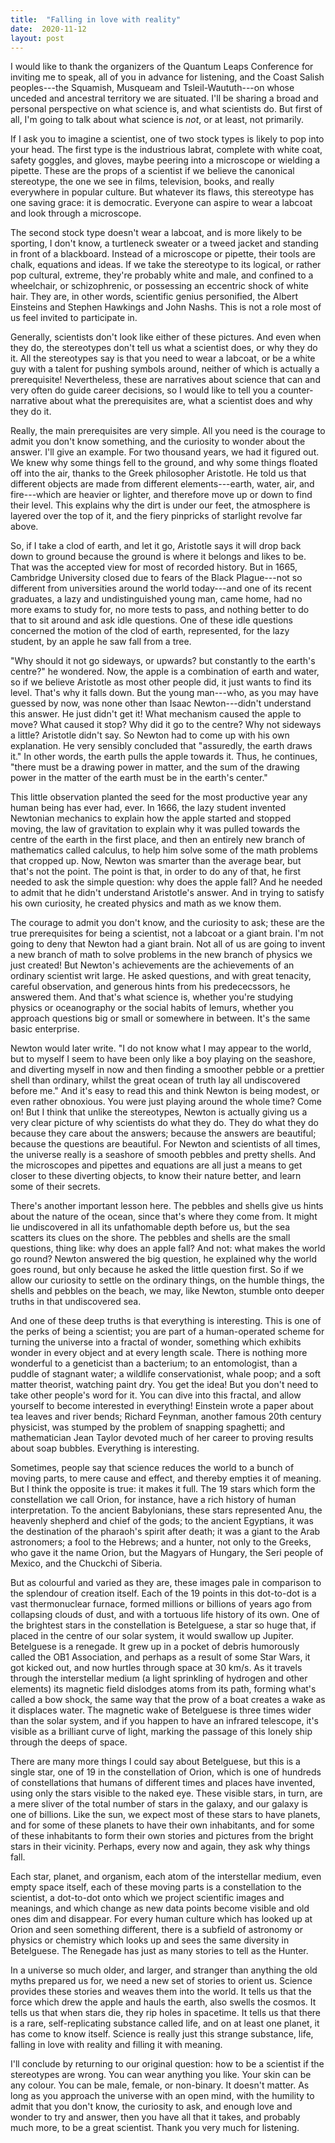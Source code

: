 ```yaml
---
title:  "Falling in love with reality"
date:  2020-11-12
layout: post
---
```


I would like to thank the organizers of the Quantum Leaps Conference
for inviting me to speak, all of you in advance for listening, and the Coast
Salish peoples---the Squamish,
Musqueam and Tsleil-Waututh---on whose unceded and ancestral territory
we are situated.
I'll be sharing a broad and personal perspective on what science is,
and what scientists do. But first of all, I'm going to talk about what science
is *not*, or at least, not primarily.

If I ask you to imagine a scientist, one of two stock types is likely
to pop into your head.
The first type is the industrious labrat, complete with white coat, safety
goggles, and gloves, maybe peering into a microscope or wielding a
pipette.
These are the props of a scientist if we believe the
canonical stereotype, the one we see in films, television, books, and really
everywhere in popular culture.
But whatever its flaws, this stereotype has one saving grace: it is
democratic. Everyone can
aspire to wear a labcoat and look through a microscope.

The second stock type doesn't wear a labcoat,
and is more likely to be sporting, I don't know, a turtleneck
sweater or a tweed jacket and standing in front of a
blackboard. Instead of a microscope or pipette, their tools are chalk,
equations and ideas.
If we take the stereotype to its logical, or rather pop cultural,
extreme, they're probably white and male, and confined to a wheelchair, or schizophrenic,
or possessing an eccentric shock of white hair.
They are, in other words, scientific genius personified, the Albert
Einsteins and Stephen Hawkings and John Nashs. This is not a role most
of us feel invited to participate in.

Generally, scientists don't look like either of these pictures. And even
when they do, the stereotypes don't tell us what a scientist does, or
why they do it. All the stereotypes say is that you need to wear a labcoat, or be
a white guy with a talent for pushing symbols around, neither of which
is actually a prerequisite!
Nevertheless, these are narratives about science that can and very
often do guide career
decisions, so I would like to tell you a counter-narrative about what
the prerequisites are, what a scientist does and why they do it.

Really, the main prerequisites are very simple.
All you need is the courage to admit you don't know something, and the
curiosity to wonder about the answer.
I'll give an example.
For two thousand years, we had it figured out. We knew why some things
fell to the ground, and why some things floated off into the air, thanks to
the Greek philosopher Aristotle. He told us that different objects
are made from different elements---earth, water, air, and fire---which
are heavier or lighter, and therefore move up or down to find
their level.
This explains why the dirt is under our feet, the
atmosphere is layered over the top of it, and the fiery pinpricks of starlight
revolve far above.

So, if I take a clod of earth, and let it go, Aristotle says it will
drop back down to ground because the ground is where it belongs and likes to
be. That was the accepted view for most of recorded history. But in 1665,
Cambridge University closed due to fears of the
Black Plague---not so different from universities around the world
today---and one of its recent graduates, a lazy and
undistinguished young man, came home, had no more exams to study for,
no more tests to pass, and nothing better to do that to sit around and
ask idle questions. One of these idle questions concerned the motion of
the clod of earth, represented, for the lazy student, by an apple
he saw fall from a tree.

"Why should it not go sideways, or upwards? but constantly to the
earth's centre?" he wondered. Now, the apple is a combination of earth and water, so
if we believe Aristotle as most other people did, it just wants to find
its level. That's why it falls down. But the young man---who, as you
may have guessed by now, was none other than Isaac Newton---didn't understand this answer. He just didn't get it! What mechanism caused the apple to
move? What caused it stop? Why did it go to the centre? Why not
sideways a little? Aristotle didn't say. So Newton had to come up with
his own explanation. He very sensibly concluded that "assuredly, the earth draws it." In
other words, the earth pulls the apple towards it. Thus, he continues,
"there must be a drawing power in matter, and the sum of the drawing
power in the matter of the earth must be in the earth's center."

This little observation planted the seed for the most productive year
any human being has ever had, ever. In 1666, the lazy student
invented Newtonian mechanics to explain how the apple started and
stopped moving, the law of gravitation to explain why it was pulled towards the
centre of the earth in the first place, and
then an entirely new branch of mathematics called calculus, to help
him solve some of the math problems that cropped up.
Now, Newton was smarter than the average bear, but that's not the
point. The point is that, in order to do any of that, he first needed
to ask the simple question: why does the apple fall? And he needed to
admit that he didn't understand Aristotle's answer. And in trying to
satisfy his own curiosity, he created physics and math as we know them.

The courage to admit you don't know, and the curiosity to ask; these
are the true prerequisites for being a scientist, not a labcoat or a
giant brain. I'm not going to deny that Newton had a giant brain. Not all of us
are going to invent a new branch of math to solve problems in
the new branch of physics we just created! But Newton's achievements
are the achievements of an ordinary scientist writ large. He asked
questions, and with great tenacity, careful observation, and generous
hints from his predececssors, he answered them. And
that's what science is, whether you're studying physics or
oceanography or the social habits of lemurs, whether you approach
questions big or small or somewhere in between.
It's the same basic enterprise.

Newton would later write. "I do not know what I may appear to the
world, but to myself I seem to have been only like a boy playing on
the seashore, and diverting myself in now and then finding a smoother
pebble or a prettier shell than ordinary, whilst the great ocean of
truth lay all undiscovered before me." And it's easy to read this and
think Newton is being modest, or even rather obnoxious. You were just
playing around the whole time? Come on! But I think that unlike the
stereotypes, Newton is actually giving us a very clear picture of why scientists do
what they do. They do what they do because they care about the
answers; because the answers are beautiful; because the questions are
beautiful. For Newton and scientists of all times, the universe really is
a seashore of smooth pebbles and pretty shells. And the microscopes
and pipettes and equations are all just a means to get closer to these
diverting objects, to know their nature better, and learn some of
their secrets.

There's another important lesson here. The pebbles and shells give us
hints about the nature of the ocean, since that's where they come from.
It might lie undiscovered in all its unfathomable depth before us, but
the sea scatters its clues on the shore.
The pebbles and shells are the small questions, thing like: why does an apple
fall? And not: what makes the world go round? Newton answered the big
question, he explained why the world goes round, but only because
he asked the little question first. So if we allow our curiosity to settle on the ordinary things, on the humble
things, the shells and pebbles on the beach, we may, like Newton, stumble onto
deeper truths in that undiscovered sea.

And one of these deep truths is that everything is interesting.
This is one of the perks of being a scientist; you are part of a
human-operated scheme for turning the universe into a fractal of
wonder, something which exhibits wonder in every object and at every
length scale.
There is nothing more wonderful to a geneticist than a bacterium; to an entomologist, than a puddle of stagnant water; a wildlife
conservationist, whale poop; and a soft matter theorist, watching
paint dry.
You get the idea!
But you don't need to take other people's word for it.
You can dive into this fractal, and allow yourself to
become interested in everything!
Einstein wrote a paper about tea
leaves and river bends; Richard Feynman,
another famous 20th century physicist, was stumped by the problem of
snapping spaghetti; and mathematician Jean Taylor devoted much of her
career to proving results about soap bubbles. Everything is interesting.

Sometimes, people say that science reduces the world to a bunch of
moving parts, to mere cause and effect, and thereby empties it of meaning.
But I think the opposite is true: it makes it full.
The 19 stars which form the constellation we call Orion, for instance,
have a rich history of human interpretation. To the ancient
Babylonians, these stars represented Anu, the heavenly shepherd and
chief of the gods; to the ancient Egyptians, it was the destination of the
pharaoh's spirit after death; it was a giant to the Arab astronomers;
a fool to the Hebrews; and a hunter, not only to the Greeks, who gave
it the name Orion, but the Magyars of Hungary, the Seri people of
Mexico, and the Chuckchi of Siberia.

But as colourful and varied as they are, these images pale in
comparison to the splendour of creation itself.
Each of the 19 points in this dot-to-dot is a vast
thermonuclear furnace, formed millions or billions of years ago from
collapsing clouds of dust, and with a tortuous life history of its own.
One of the brightest stars in the constellation is Betelguese, a star so huge that,
if placed in the centre of our solar system, it would swallow up Jupiter.
Betelguese is a renegade.
It grew up in a pocket of debris humorously called the OB1
Association, and perhaps as a result of some Star Wars, it got kicked
out, and now hurtles through space at 30 km/s.
As it travels through the interstellar medium (a light
sprinkling of hydrogen and other elements) its magnetic field
dislodges atoms from its path, forming what's called a bow shock, the
same way that the prow of a boat creates a wake as it displaces water. 
The magnetic wake of Betelguese is three times wider than the solar system, and if
you happen to have an infrared telescope, it's visible as a brilliant
curve of light, marking the passage of this lonely ship through the
deeps of space.

There are many more things I could say about Betelguese, but this
is a single star, one of 19 in the constellation of Orion, which is
one of hundreds of constellations that humans of different times and
places have invented, using only the stars visible to the
naked eye. These visible stars, in turn, are a mere sliver of the
total number of stars in the galaxy, and our galaxy is one of
billions. Like the sun, we expect most of these stars to have planets,
and for some of these planets to have their own inhabitants, and for
some of these inhabitants to form their own stories and pictures from
the bright stars in their vicinity. Perhaps, every now and again, they
ask why things fall.

Each star, planet, and organism, each atom of the interstellar
medium, even empty space itself, each of these moving parts is a constellation to the scientist, a
dot-to-dot onto which we project scientific images and meanings, and
which change as new data points become visible and old ones
dim and disappear.
For every human culture which has looked up at Orion and seen
something different, there is a subfield of astronomy or physics or
chemistry which looks up and sees the same diversity in Betelguese.
The Renegade has just as many stories to tell as the Hunter.

In a universe so much older, and larger, and stranger than anything
the old myths prepared us for, we need a new set of stories to orient
us. Science provides these stories and weaves them into the world. <!-- Science provides them.; it makes the universe full.-->
It tells us that the force which drew the apple and hauls the earth,
also swells the cosmos.
It tells us that when stars die, they rip holes in spacetime.
It tells us that there is a rare, self-replicating substance called
life, and on at least one planet, it has come to know itself.
Science is really just this strange substance, life, falling in love
with reality and filling it with meaning.

I'll conclude by returning to our original question: how to be a
scientist if the stereotypes are wrong.
You can wear anything you like. Your skin can be any
colour. You can be male, female, or non-binary. It doesn't matter. As long as you
approach the universe with an open mind, with the humility to admit
that you don't know, the curiosity to ask, and enough love and wonder
to try and answer, then you have all that it takes, and probably much
more, to be a great scientist. <!-- And with that, I will conclude.--> Thank
you very much for listening.

<!-- Far from being empty, the universe is a tapestry of densely interwoven
stories, more complex and awesome and strange than any human mythology
has dared to imagine. -->

<!-- Ultimately, science is the act of falling in love with
reality and its endless constellations.-->

<!-- The universe, in all its awe and complexity and strangeness, is far fuller
than any mythology ever dared to imagine. -->

<!-- Sometimes, people say that, by insisting on explanation and -->
<!-- testability, science empties the universe of meaning. But I think -->
<!-- the opposite is true: it makes it full, and there is no better -->
<!-- place to seek mystery than the natural world. You’re not going -->
<!-- exhaust it any time soon! It’s like the surface of a balloon; the -->
<!-- more we know, the more we realize we don’t know. What is most of -->
<!-- the universe made of? How many universes are there? Do quantum -->
<!-- wavefunctions collapse? What happens inside a black hole? And why -->
<!-- does spaghetti always snap into three pieces? The mysteries of -->
<!-- the world are endless. -->

<!-- It tells us that the force which drew the apple, and hauls the
earth around the sun, makes space itself expand; Newton's dream of the
oneness of gravity was truer than he knew.
It tells us that 
It tells us that the most exotic substance in creation is not pentaquarks, but life, a fragile, self-replicating material
which can -->
